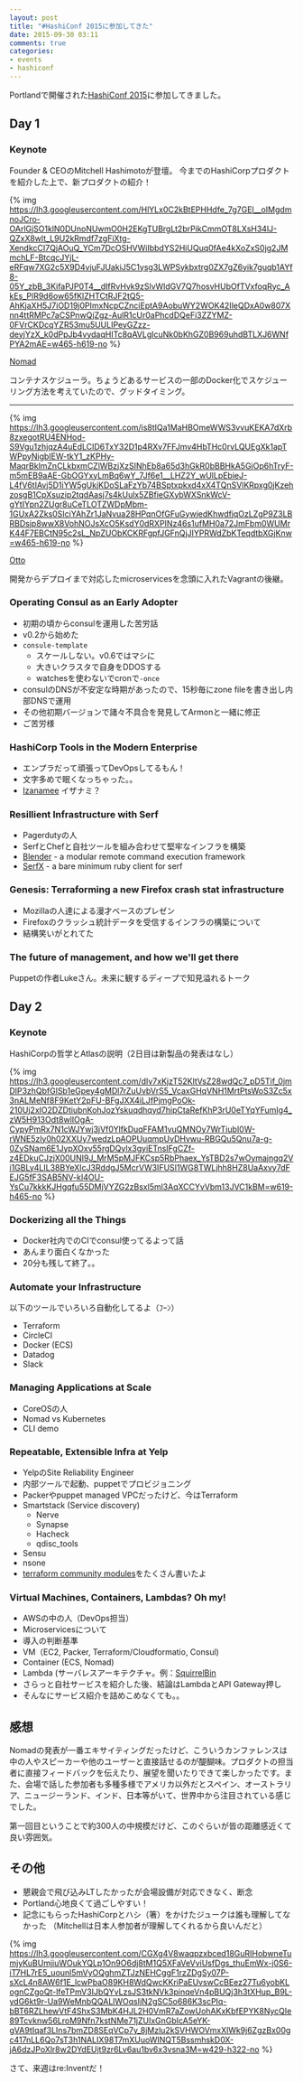 ```yaml
---
layout: post
title: "#HashiConf 2015に参加してきた"
date: 2015-09-30 03:11
comments: true
categories: 
- events
- hashiconf
---
```


Portlandで開催された[HashiConf 2015](https://www.hashiconf.com)に参加してきました。

## Day 1 ##

### Keynote ###

Founder & CEOのMitchell Hashimotoが登壇。
今までのHashiCorpプロダクトを紹介した上で、新プロダクトの紹介！

{% img https://lh3.googleusercontent.com/HlYLx0C2kBtEPHHdfe_7g7GEl__oIMgdmnoJCro-OArlGjSO1klN0DUnoNUwmO0H2EKgTUBrgLt2brPikCmmOT8LXsH34lJ-QZxX8wlt_L9U2kRmdf7zgFiXtg-XendkcCI7QjAOuQ_YCm7DcOSHVWiIbbdYS2HiUQuq0fAe4kXoZxS0jg2JMmchLF-BtcqcJYjL-eRFqw7XG2c5X9D4vjuFJUakiJ5C1ysg3LWPSykbxtrg0ZX7gZ6yik7guqb1AYf8-05Y_zbB_3KifaPJP0T4__dIfRvHvk9zSlvWldGV7Q7hosvHUbOfTVxfoqRyc_AkEs_PlR9d6ow65fKlZHTCtRJF2tQ5-AhKjaXH5J7iOD19j0PImxNcpCZnciEptA9AobuWY2WOK42IleQDxA0w807Xnn4ttRMPc7aCSPnwQjZgz-AulR1cUr0aPhcdDQeFi3ZZYMZ-0FVrCKDcqYZR53mu5UULIPeyGZzz-deyjYzX_k0dPpJb4vydaqHITc8qAVLgIcuNk0bKhGZ0B969uhdBTLXJ6WNfPYA2mAE=w465-h619-no  %}

[Nomad](https://nomadproject.io)

コンテナスケジューラ。ちょうどあるサービスの一部のDocker化でスケジューリング方法を考えていたので、グッドタイミング。

---

{% img https://lh3.googleusercontent.com/is8tIQa1MaHBOmeWWS3vvuKEKA7dXrb8zxegotRU4ENHod-S9Vgu1zhjqzA4uEdLCID6TxY32D1p4RXv7FFJmv4HbTHc0rvLQUEgXk1apTWPpyNigbIEW-tkY1_zKPHy-MaqrBklmZnCLkbxmCZlWBzjXzSINhEb8a65d3hGkR0bBBHkA5GiOp6hTryF-m5mEB9aAE-GbOGYxyLmBq6wY_7Jf6e1__LHZ2Y_wUlLpEbieJ-L4fV6tIAvj5D1iYW5gUkjKDoSLaFzYb74BSptxpkxd4xX4TQnSVlKRpxg0jKzehzosgB1CpXsuzip2tqdAasj7s4kUulx5ZBfieGXybWXSnkWcV-gYtIYpn2ZUgr8uCeTLOTZWDpMbm-1GUxA2Zks0SIciYAhZr1JaNvua28HPqnOfGFuGywjedKhwdfjqOzLZgP9Z3LBRBDsjp8wwX8VohNOJsXcO5KsdY0dRXPINz46s1ufMH0a72JmFbm0WUMrK44F7EBCtN95c2sL_NpZUObKCKRFgpfJGFnQjJIYPRWdZbKTeqdtbXGjKnw=w465-h619-no %}

[Otto](https://ottoproject.io)

開発からデプロイまで対応したmicroservicesを念頭に入れたVagrantの後継。

### Operating Consul as an Early Adopter ###

- 初期の頃からconsulを運用した苦労話
- v0.2から始めた
- `consule-template` 
  - スケールしない。v0.6ではマシに
  - 大きいクラスタで自身をDDOSする
  - watchesを使わないでcronで`-once`
- consulのDNSが不安定な時期があったので、15秒毎にzone fileを書き出し内部DNSで運用
- その他初期バージョンで諸々不具合を発見してArmonと一緒に修正
- ご苦労様


### HashiCorp Tools in the Modern Enterprise ###

- エンプラだって頑張ってDevOpsしてるもん！
- 文字多めで眠くなっちゃった。。
- [Izanamee](https://atlas.hashicorp.com/izanamee) イザナミ？

### Resillient Infrastructure with Serf ###

- Pagerdutyの人
- SerfとChefと自社ツールを組み合わせて堅牢なインフラを構築
- [Blender](https://github.com/PagerDuty/blender) - a modular remote command execution framework
- [SerfX](https://github.com/ranjib/serfx) - a bare minimum ruby client for serf

### Genesis: Terraforming a new Firefox crash stat infrastructure ###

- Mozillaの人達による漫才ベースのプレゼン
- Firefoxのクラッシュ統計データを受信するインフラの構築について
- 結構笑いがとれてた

### The future of management, and how we'll get there ###

Puppetの作者Lukeさん。未来に観するディープで知見溢れるトーク

## Day 2 ##

### Keynote ###

HashiCorpの哲学とAtlasの説明（2日目は新製品の発表はなし）

{% img https://lh3.googleusercontent.com/dIv7xKjzT52KltVsZ28wdQc7_pD5Tif_0jmDlP3zhQbfGlSb1eGpey4gMDl7rZuUvbVrS5_VcaxGHqVNH1MrtPtsWoS3Zc5x3nALMeNf8F9KetY2pFU-BFgJXX4iLJfPjmgPoOk-210Uj2xlO2DZDtiubnKohJozYskuqdhqyd7hipCtaRefKhP3rU0eTYqYFumIg4_zW5H913Odt8wlIOgA-CypyPmRx7N1cWJYwj3jVf0YlfkDuqFFAM1vuQMNOy7WrTiubI0W-rWNE5zly0h02XXUy7wedzLpAOPUuqmpUvDHvwu-RBGQu5Qnu7a-g-0ZySNam6E1JypXOxv55rgDQylx3gyiETnsIFgCZf-z4EDkuCJzjX00UNI9J_MrM5pMJFKCsp5RbPhaex_YsTBD2s7wOymajngq2Vi1GBLy4LIL38BYeXIcJ3RddgJ5McrVW3IFUSI1WG8TWLjhh8HZ8UaAxvy7dFEJG5fF3SAB5NV-kI4OU-YsCu7kkkKJHgqfu55DMjVYZG2zBsxl5ml3AqXCCYvVbm13JVC1kBM=w619-h465-no %}

### Dockerizing all the Things

- Docker社内でのCIでconsul使ってるよって話
- あんまり面白くなかった
- 20分も残して終了。。

### Automate your Infrastructure

以下のツールでいろいろ自動化してるよ（ﾌｰﾝ）

- Terraform
- CircleCI
- Docker (ECS)
- Datadog
- Slack

### Managing Applications at Scale ###

- CoreOSの人
- Nomad vs Kubernetes 
- CLI demo

### Repeatable, Extensible Infra at Yelp ###

- YelpのSite Reliability Engineer
- 内部ツールで起動、puppetでプロビジョニング
- Packerやpuppet managed VPCだったけど、今はTerraform
- Smartstack (Service discovery)
  - Nerve
  - Synapse
  - Hacheck
  - qdisc_tools
- Sensu
- nsone
- [terraform community modules](https://github.com/terraform-community-modules)をたくさん書いたよ


### Virtual Machines, Containers, Lambdas? Oh my!

- AWSの中の人（DevOps担当）
- Microservicesについて
- 導入の判断基準
- VM（EC2, Packer, Terraform/Cloudformatio, Consul)
- Container (ECS, Nomad)
- Lambda (サーバレスアーキテクチャ。例：[SquirrelBin](http://squirrelbin.com)
- さらっと自社サービスを紹介した後、結論はLambdaとAPI Gateway押し
- そんなにサービス紹介を詰めこめなくても。。


## 感想 ##

Nomadの発表が一番エキサイティングだったけど、こういうカンファレンスは中の人やスピーカーや他のユーザーと直接話せるのが醍醐味。プロダクトの担当者に直接フィードバックを伝えたり、展望を聞いたりできて楽しかったです。また、会場で話した参加者も多種多様でアメリカ以外だとスペイン、オーストラリア、ニュージーランド、インド、日本等がいて、世界中から注目されている感じでした。

第一回目ということで約300人の中規模だけど、このぐらいが皆の距離感近くて良い雰囲気。


## その他 ##

- 懇親会で飛び込みLTしたかったが会場設備が対応できなく、断念
- Portland心地良くて過ごしやすい！
- 記念にもらったHashiCorpとハシ（箸）をかけたジュークは誰も理解してなかった
（Mitchellは日本人参加者が理解してくれるから良いんだと）

{% img https://lh3.googleusercontent.com/CGXg4V8waqpzxbced18GuRIHobwneTumjyKuBUmjiuWOukYQLp1On9O6dj8tM1Q5XFaVeVviUsfDgs_thuEmWx-j0S6-iT7HL7rE5_uounl5mVyOQghmZTJzNEHCggF1rzZDgSy07P-sXcL4n8AW6f1E_lcwPbaO89KH8WdQwcKKriPaEUvswCcBEez27Tu6yobKLognCZgoQt-lfeTPmV3IJbQYvLzsJS3tkNVk3pinqeVn4pBUQj3h3tXHup_B9L-ydG6kt9r-Ua9WeMnbQQALlWOqsIjN2gSC5o686K3scPIq-bBT6RZLhewVtF4ShxS3MbK4HJL2H0VmR7aZowUohAKxKbfEPYK8NycQIe89Tcvknw56LroM9Nfn7kstNMe71jZUIxGnGbIcA5eYK-gVA9tIqaf3LIns7bmZD8SEqVCp7y_8jMzlu2kSVHWOVmxXlWk9j6ZgzBx00gc417nLL6Qo7sT3h1NALIX98T7mXUuoWINQT5BssmhskD0X-jA6dzJPoXlr8w2DYdEUjt9zr6Lv6au1bv6x3vsna3M=w429-h322-no %} 

さて、来週はre:Inventだ！
